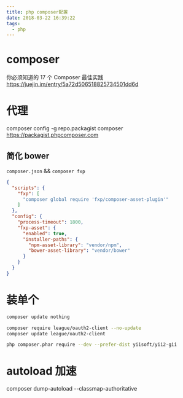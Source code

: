 ```yaml
---
title: php composer配置
date: 2018-03-22 16:39:22
tags:
  - php
---
```


# composer

你必须知道的 17 个 Composer 最佳实践 https://juejin.im/entry/5a72d506518825734501dd6d

# 代理

composer config -g repo.packagist composer https://packagist.phpcomposer.com

## 简化 bower

`composer.json` && `composer fxp`

```json
{
  "scripts": {
    "fxp": [
      "composer global require 'fxp/composer-asset-plugin'"
    ]
  },
  "config": {
    "process-timeout": 1800,
    "fxp-asset": {
      "enabled": true,
      "installer-paths": {
        "npm-asset-library": "vendor/npm",
        "bower-asset-library": "vendor/bower"
      }
    }
  }
}
```

# 装单个

```sh
composer update nothing

composer require league/oauth2-client --no-update
composer update league/oauth2-client

php composer.phar require --dev --prefer-dist yiisoft/yii2-gii
```

# autoload 加速

composer dump-autoload --classmap-authoritative
